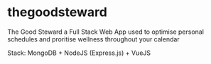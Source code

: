 # thegoodsteward
The Good Steward a Full Stack Web App used to optimise personal schedules and proritise wellness throughout your calendar

Stack: MongoDB + NodeJS (Express.js) + VueJS

